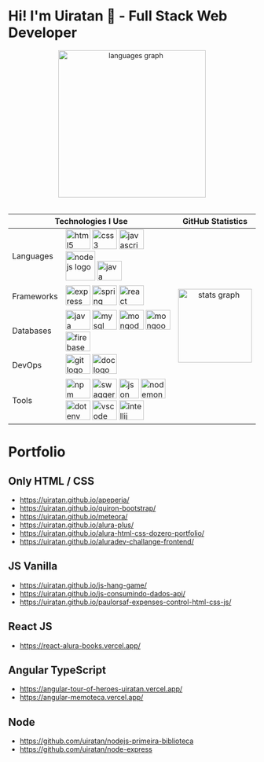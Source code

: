 # Hi! I'm Uiratan 👋 - Full Stack Web Developer
<div align="center">
     <img src="https://github-readme-stats.vercel.app/api/top-langs?locale=en&hide_title=false&layout=compact&card_width=320&langs_count=30&theme=github_dark&hide_border=true&username=uiratan" height="300" alt="languages graph"/>
    <br>    <br>

<table>
    <thead>
      <tr>
        <th colspan="2">Technologies I Use</th>
        <th>GitHub Statistics</th>
      </tr>
    </thead>
    <tbody>
      <tr>
        <td>Languages</td>
        <td>
            <img src="https://cdn.jsdelivr.net/gh/devicons/devicon/icons/html5/html5-original.svg" height="40" width="50" alt="html5 logo"  />
            <img src="https://cdn.jsdelivr.net/gh/devicons/devicon/icons/css3/css3-original.svg" height="40" width="50" alt="css3 logo"  />
            <img src="https://cdn.jsdelivr.net/gh/devicons/devicon/icons/javascript/javascript-original.svg" height="40" width="50" alt="javascript logo"  />
            <img src="https://cdn.jsdelivr.net/gh/devicons/devicon/icons/nodejs/nodejs-original-wordmark.svg" height="60" alt="nodejs logo"  />
            <img src="https://cdn.jsdelivr.net/gh/devicons/devicon/icons/java/java-original-wordmark.svg" height="40" width="50" alt="java logo"  />
        </td>
        <td rowspan="5">
            <div align="center">
                <img src="https://github-readme-stats.vercel.app/api?hide_title=false&hide_rank=false&show_icons=true&include_all_commits=true&count_private=true&disable_animations=false&theme=github_dark&locale=en&hide_border=true&username=uiratan" height="150" alt="stats graph"  />
              </div>            
        </td>
      </tr>
      <tr>
        <td>Frameworks</td>
        <td>
            <img src="https://cdn.jsdelivr.net/gh/devicons/devicon/icons/express/express-original.svg" height="40" width="50" alt="express logo"  />
            <img src="https://cdn.jsdelivr.net/gh/devicons/devicon/icons/spring/spring-plain-wordmark.svg" height="40" width="50" alt="spring logo"  />
            <img src="https://cdn.jsdelivr.net/gh/devicons/devicon/icons/react/react-original.svg" height="40" width="50" alt="react logo"  />
        </td>
      </tr>
      <tr>
        <td>Databases</td>
        <td>
            <img src="https://cdn.jsdelivr.net/gh/devicons/devicon/icons/oracle/oracle-original.svg" height="40" width="50" alt="java logo"  />
            <img src="https://cdn.jsdelivr.net/gh/devicons/devicon/icons/mysql/mysql-original.svg" height="40" width="50" alt="mysql logo"  />
            <img src="https://cdn.jsdelivr.net/gh/devicons/devicon/icons/mongodb/mongodb-original-wordmark.svg" height="40" width="50" alt="mongodb logo"  />
            <img src="https://mongoosejs.com/docs/images/mongoose5_62x30_transparent.png" height="40" width="50" alt="mongoose logo"  />  
            <img src="https://cdn.jsdelivr.net/gh/devicons/devicon/icons/firebase/firebase-plain-wordmark.svg" height="40" width="50" alt="firebase logo"  />            
        </td>
      </tr>
      <tr>
        <td>DevOps</td>
        <td>
            <img src="https://cdn.jsdelivr.net/gh/devicons/devicon/icons/git/git-original-wordmark.svg" height="40" width="50" alt="git logo"  />
            <img src="https://cdn.jsdelivr.net/gh/devicons/devicon/icons/docker/docker-original.svg" height="40" width="50" alt="doc logo"  />             
        </td>
      </tr>
      <tr>
        <td>Tools</td>
        <td>
            <img src="https://cdn.jsdelivr.net/gh/devicons/devicon/icons/npm/npm-original-wordmark.svg" height="40" width="50" alt="npm logo"  />
            <img src="https://static1.smartbear.co/swagger/media/assets/images/swagger_logo.svg" height="40" width="50" alt="swagger logo"  />
            <img src="https://www.opc-router.de/wp-content/uploads/2020/08/what-is-json_600x250px.jpg" height="40" alt="json logo"  />
            <img src="https://user-images.githubusercontent.com/13700/35731649-652807e8-080e-11e8-88fd-1b2f6d553b2d.png" height="40" width="50" alt="nodemon logo"  />  
            <img src="https://raw.githubusercontent.com/motdotla/dotenv/master/dotenv.svg" height="40" width="50" alt="dotenv logo"  /> 
            <img src="https://cdn.jsdelivr.net/gh/devicons/devicon/icons/vscode/vscode-original.svg" height="40" width="50" alt="vscode logo"  />
            <img src="https://cdn.jsdelivr.net/gh/devicons/devicon/icons/intellij/intellij-original.svg" height="40" width="50" alt="intellij logo"  />          
        </td>
      </tr>
    </tbody>
    </table>
</div>
     
# Portfolio     
## Only HTML / CSS
- https://uiratan.github.io/apeperia/
- https://uiratan.github.io/quiron-bootstrap/
- https://uiratan.github.io/meteora/
- https://uiratan.github.io/alura-plus/
- https://uiratan.github.io/alura-html-css-dozero-portfolio/
- https://uiratan.github.io/aluradev-challange-frontend/


## JS Vanilla
- https://uiratan.github.io/js-hang-game/
- https://uiratan.github.io/js-consumindo-dados-api/
- https://uiratan.github.io/paulorsaf-expenses-control-html-css-js/

## React JS
- https://react-alura-books.vercel.app/

## Angular TypeScript
- https://angular-tour-of-heroes-uiratan.vercel.app/
- https://angular-memoteca.vercel.app/

## Node
- https://github.com/uiratan/nodejs-primeira-biblioteca
- https://github.com/uiratan/node-express
     
<!--    
<table>
    <thead>
        <tr>
            <th colspan="2">My Skills</th>
        </tr>
    </thead>
    <tbody>
        <tr>
            <td>Languages</td>
            <td>
                <img src="https://cdn.jsdelivr.net/gh/devicons/devicon/icons/html5/html5-original.svg" height="40"
                    width="50" alt="html5 logo" />
                <img src="https://cdn.jsdelivr.net/gh/devicons/devicon/icons/css3/css3-original.svg" height="40"
                    width="50" alt="css3 logo" />
                <img src="https://cdn.jsdelivr.net/gh/devicons/devicon/icons/javascript/javascript-original.svg"
                    height="40" width="50" alt="javascript logo" />
                <img src="https://cdn.jsdelivr.net/gh/devicons/devicon/icons/nodejs/nodejs-original-wordmark.svg"
                    height="60" alt="nodejs logo" />
                <img src="https://cdn.jsdelivr.net/gh/devicons/devicon/icons/java/java-original-wordmark.svg"
                    height="40" width="50" alt="java logo" />
            </td>
        </tr>
        <tr>
            <td>Frameworks</td>
            <td>
                <img src="https://cdn.jsdelivr.net/gh/devicons/devicon/icons/express/express-original.svg" height="40"
                    width="50" alt="express logo" />
                <img src="https://cdn.jsdelivr.net/gh/devicons/devicon/icons/spring/spring-plain-wordmark.svg"
                    height="40" width="50" alt="spring logo" />
                <img src="https://cdn.jsdelivr.net/gh/devicons/devicon/icons/react/react-original.svg" height="40"
                    width="50" alt="react logo" />
            </td>
        </tr>
        <tr>
            <td>Databases</td>
            <td>
                <img src="https://cdn.jsdelivr.net/gh/devicons/devicon/icons/oracle/oracle-original.svg" height="40"
                    width="50" alt="java logo" />
                <img src="https://cdn.jsdelivr.net/gh/devicons/devicon/icons/mysql/mysql-original.svg" height="40"
                    width="50" alt="mysql logo" />
                <img src="https://cdn.jsdelivr.net/gh/devicons/devicon/icons/mongodb/mongodb-original-wordmark.svg"
                    height="40" width="50" alt="mongodb logo" />
                <img src="https://mongoosejs.com/docs/images/mongoose5_62x30_transparent.png" height="40" width="50"
                    alt="mongoose logo" />
                <img src="https://cdn.jsdelivr.net/gh/devicons/devicon/icons/firebase/firebase-plain-wordmark.svg"
                    height="40" width="50" alt="firebase logo" />
            </td>
        </tr>
        <tr>
            <td>DevOps</td>
            <td>
                <img src="https://cdn.jsdelivr.net/gh/devicons/devicon/icons/git/git-original-wordmark.svg" height="40"
                    width="50" alt="git logo" />
                <img src="https://cdn.jsdelivr.net/gh/devicons/devicon/icons/docker/docker-original.svg" height="40"
                    width="50" alt="doc logo" />
            </td>
        </tr>
        <tr>
            <td>Tools</td>
            <td>
                <img src="https://cdn.jsdelivr.net/gh/devicons/devicon/icons/npm/npm-original-wordmark.svg" height="40"
                    width="50" alt="npm logo" />
                <img src="https://static1.smartbear.co/swagger/media/assets/images/swagger_logo.svg" height="40"
                    width="50" alt="swagger logo" />
                <img src="https://www.opc-router.de/wp-content/uploads/2020/08/what-is-json_600x250px.jpg" height="40"
                    alt="json logo" />
                <img src="https://user-images.githubusercontent.com/13700/35731649-652807e8-080e-11e8-88fd-1b2f6d553b2d.png"
                    height="40" width="50" alt="nodemon logo" /> <img
                    src="https://raw.githubusercontent.com/motdotla/dotenv/master/dotenv.svg" height="40" width="50"
                    alt="dotenv logo" />
                <img src="https://cdn.jsdelivr.net/gh/devicons/devicon/icons/vscode/vscode-original.svg" height="40"
                    width="50" alt="vscode logo" />
                <img src="https://cdn.jsdelivr.net/gh/devicons/devicon/icons/intellij/intellij-original.svg" height="40"
                    width="50" alt="intellij logo" />
            </td>
        </tr>
    </tbody>
</table>
         <br>    <br>
   <img src="https://github-readme-stats.vercel.app/api?hide_title=false&hide_rank=false&show_icons=true&include_all_commits=true&count_private=true&disable_animations=false&theme=github_dark&locale=en&hide_border=true&username=uiratan" height="300" alt="stats graph"/>

</div>           

<!--

<br><br>

<div align="center">
    <img src="https://github-readme-stats.vercel.app/api/top-langs?locale=en&hide_title=false&layout=compact&card_width=320&langs_count=30&theme=github_dark&hide_border=true&username=uiratan" height="230" alt="languages graph" />
    <img src="https://github-readme-stats.vercel.app/api?hide_title=false&hide_rank=false&show_icons=true&include_all_commits=true&count_private=true&disable_animations=false&theme=github_dark&locale=en&hide_border=true&username=uiratan" height="230" alt="stats graph" />
</div>

<br><br><br>
<div align="center">
    <a href="" target="_blank">
        <img src="https://raw.githubusercontent.com/maurodesouza/profile-readme-generator/master/src/assets/icons/social/instagram/default.svg"
            width="52" height="40" alt="instagram logo" />
    </a>
    <a href="" target="_blank">
        <img src="https://raw.githubusercontent.com/maurodesouza/profile-readme-generator/master/src/assets/icons/social/twitter/default.svg"
            width="52" height="40" alt="twitter logo" />
    </a>
    <a href="" target="_blank">
        <img src="https://raw.githubusercontent.com/maurodesouza/profile-readme-generator/master/src/assets/icons/social/youtube/default.svg"
            width="52" height="40" alt="youtube logo" />
    </a>
    <a href="" target="_blank">
        <img src="https://raw.githubusercontent.com/maurodesouza/profile-readme-generator/master/src/assets/icons/social/gmail/default.svg"
            width="52" height="40" alt="gmail logo" />
    </a>
    <a href="" target="_blank">
        <img src="https://raw.githubusercontent.com/maurodesouza/profile-readme-generator/master/src/assets/icons/social/microsoft-outlook/default.svg"
            width="52" height="40" alt="microsoft-outlook logo" />
    </a>
    <a href="" target="_blank">
        <img src="https://raw.githubusercontent.com/maurodesouza/profile-readme-generator/master/src/assets/icons/social/codepen/default.svg"
            width="52" height="40" alt="codepen logo" />
    </a>
</div>

###

**uiratan/uiratan** is a ✨ _special_ ✨ repository because its `README.md` (this file) appears on your GitHub profile.

Here are some ideas to get you started:

- 🔭 I’m currently working on ...
- 🌱 I’m currently learning ...
- 👯 I’m looking to collaborate on ...
- 🤔 I’m looking for help with ...
- 💬 Ask me about ...
- 📫 How to reach me: ...
- 😄 Pronouns: ...
- ⚡ Fun fact: ...


<div align="center">
  <img src="https://cdn.jsdelivr.net/gh/devicons/devicon/icons/html5/html5-original.svg" height="40" width="50" alt="html5 logo"  />
  <img src="https://cdn.jsdelivr.net/gh/devicons/devicon/icons/css3/css3-original.svg" height="40" width="50" alt="css3 logo"  />
  <img src="https://cdn.jsdelivr.net/gh/devicons/devicon/icons/bootstrap/bootstrap-original.svg" height="40" width="50" alt="bootstrap logo"  />
  <img src="https://cdn.jsdelivr.net/gh/devicons/devicon/icons/tailwindcss/tailwindcss-original-wordmark.svg" height="40" width="50" alt="tailwindcss logo"  />
  <img src="https://cdn.jsdelivr.net/gh/devicons/devicon/icons/sass/sass-original.svg" height="40" width="50" alt="sass logo"  />
  <img src="https://cdn.jsdelivr.net/gh/devicons/devicon/icons/less/less-plain-wordmark.svg" height="40" width="50" alt="less logo"  />
  <img src="https://cdn.jsdelivr.net/gh/devicons/devicon/icons/materialui/materialui-original.svg" height="40" width="50" alt="materialui logo"  />
  <img src="https://cdn.jsdelivr.net/gh/devicons/devicon/icons/javascript/javascript-original.svg" height="40" width="50" alt="javascript logo"  />
  <img src="https://cdn.jsdelivr.net/gh/devicons/devicon/icons/typescript/typescript-original.svg" height="40" width="50" alt="typescript logo"  />
  <img src="https://cdn.jsdelivr.net/gh/devicons/devicon/icons/jquery/jquery-original.svg" height="40" width="50" alt="jquery logo"  />
  <img src="https://cdn.jsdelivr.net/gh/devicons/devicon/icons/react/react-original.svg" height="40" width="50" alt="react logo"  />
  <img src="https://cdn.jsdelivr.net/gh/devicons/devicon/icons/nodejs/nodejs-original.svg" height="40" width="50" alt="nodejs logo"  />
  <img src="https://cdn.jsdelivr.net/gh/devicons/devicon/icons/nextjs/nextjs-original.svg" height="40" width="50" alt="nextjs logo"  />
  <img src="https://cdn.jsdelivr.net/gh/devicons/devicon/icons/threejs/threejs-original.svg" height="40" width="50" alt="threejs logo"  />
  <img src="https://cdn.jsdelivr.net/gh/devicons/devicon/icons/nuxtjs/nuxtjs-original.svg" height="40" width="50" alt="nuxtjs logo"  />
  <img src="https://cdn.jsdelivr.net/gh/devicons/devicon/icons/nestjs/nestjs-plain.svg" height="40" width="50" alt="nestjs logo"  />
  <img src="https://cdn.jsdelivr.net/gh/devicons/devicon/icons/express/express-original.svg" height="40" width="50" alt="express logo"  />
  <img src="https://cdn.jsdelivr.net/gh/devicons/devicon/icons/socketio/socketio-original.svg" height="40" width="50" alt="socketio logo"  />
  <img src="https://cdn.jsdelivr.net/gh/devicons/devicon/icons/python/python-original.svg" height="40" width="50" alt="python logo"  />
  <img src="https://cdn.jsdelivr.net/gh/devicons/devicon/icons/jupyter/jupyter-original.svg" height="40" width="50" alt="jupyter logo"  />
  <img src="https://cdn.jsdelivr.net/gh/devicons/devicon/icons/numpy/numpy-original.svg" height="40" width="50" alt="numpy logo"  />
  <img src="https://cdn.jsdelivr.net/gh/devicons/devicon/icons/pycharm/pycharm-original.svg" height="40" width="50" alt="pycharm logo"  />
  <img src="https://cdn.jsdelivr.net/gh/devicons/devicon/icons/csharp/csharp-original.svg" height="40" width="50" alt="csharp logo"  />
  <img src="https://cdn.jsdelivr.net/gh/devicons/devicon/icons/php/php-original.svg" height="40" width="50" alt="php logo"  />
  <img src="https://cdn.jsdelivr.net/gh/devicons/devicon/icons/phpstorm/phpstorm-original.svg" height="40" width="50" alt="phpstorm logo"  />
  <img src="https://cdn.jsdelivr.net/gh/devicons/devicon/icons/mysql/mysql-original.svg" height="40" width="50" alt="mysql logo"  />
  <img src="https://cdn.jsdelivr.net/gh/devicons/devicon/icons/vscode/vscode-original.svg" height="40" width="50" alt="vscode logo"  />
  <img src="https://cdn.jsdelivr.net/gh/devicons/devicon/icons/visualstudio/visualstudio-plain.svg" height="40" width="50" alt="visualstudio logo"  />
  <img src="https://cdn.jsdelivr.net/gh/devicons/devicon/icons/webstorm/webstorm-original.svg" height="40" width="50" alt="webstorm logo"  />
  <img src="https://cdn.jsdelivr.net/gh/devicons/devicon/icons/intellij/intellij-original.svg" height="40" width="50" alt="intellij logo"  />
</div>

-->

